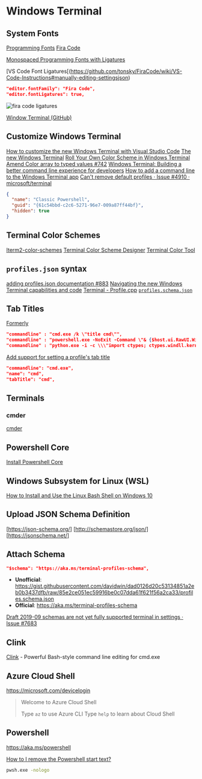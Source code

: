 # Windows Terminal

## System Fonts

[Programming Fonts](https://app.programmingfonts.org/#firacode)
[Fira Code](https://github.com/tonsky/FiraCode)

[Monospaced Programming Fonts with Ligatures](https://www.hanselman.com/blog/MonospacedProgrammingFontsWithLigatures.aspx)

[VS Code Font Ligatures[(https://github.com/tonsky/FiraCode/wiki/VS-Code-Instructions#manually-editing-settingsjson)

```json
"editor.fontFamily": "Fira Code",
"editor.fontLigatures": true,
```

![fira code ligatures](https://github.com/tonsky/FiraCode/raw/master/showcases/all_ligatures.png)


[Window Terminal (GitHub)](https://github.com/microsoft/terminal)

## Customize Windows Terminal

[How to customize the new Windows Terminal with Visual Studio Code](https://dev.to/expertsinside/how-to-customize-the-new-windows-terminal-with-visual-studio-code-56b1)
[The new Windows Terminal](https://nickymeuleman.netlify.com/blog/windows-terminal)
[Roll Your Own Color Scheme in Windows Terminal](https://dev.to/teckert/roll-your-own-color-scheme-in-windows-terminal-466b)
[Amend Color array to typed values #742](https://github.com/microsoft/terminal/pull/742)
[Windows Terminal: Building a better command line experience for developers](https://www.youtube.com/watch?v=KMudkRcwjCw)
[How to add a command line to the Windows Terminal app](https://www.addictivetips.com/windows-tips/add-a-command-line-windows-terminal-app/)
[Can't remove default profiles · Issue #4910 · microsoft/terminal](https://github.com/microsoft/terminal/issues/4910)

```json
{
  "name": "Classic Powershell",
  "guid": "{61c54bbd-c2c6-5271-96e7-009a87ff44bf}",
  "hidden": true
}
```

## Terminal Color Schemes

[Iterm2-color-schemes](https://iterm2colorschemes.com/)
[Terminal Color Scheme Designer](https://terminal.sexy/)
[Terminal Color Tool](https://github.com/microsoft/terminal/tree/v0.3.2171.0/src/tools/ColorTool)

## `profiles.json` syntax

[adding profiles.json documentation #883](https://github.com/microsoft/terminal/pull/883)
[Navigating the new Windows Terminal capabilities and code](http://timheuer.com/blog/archive/2019/05/13/building-windows-terminal-navigating-source-and-profile-settings.aspx)
[Terminal - Profile.cpp](https://github.com/microsoft/Terminal/blob/master/src/cascadia/TerminalApp/Profile.cpp)
[`profiles.schema.json`](https://gist.github.com/davidwin/dad0126d20c53134851a2eb0b3437dfb)

## Tab Titles

[Formerly](https://github.com/microsoft/terminal/issues/608#issuecomment-506009571)

```json
"commandline" : "cmd.exe /k \"title cmd\"",
"commandline" : "powershell.exe -NoExit -Command \"& {$host.ui.RawUI.WindowTitle = 'ps'}\"",
"commandline" : "python.exe -i -c \\\"import ctypes; ctypes.windll.kernel32.SetConsoleTitleW('py')\\\""
```

[Add support for setting a profile's tab title](https://github.com/microsoft/terminal/pull/1358)

```json
"commandline": "cmd.exe",
"name": "cmd",
"tabTitle": "cmd",
```


## Terminals

### cmder

[cmder](https://github.com/cmderdev/cmder)

## Powershell Core

[Install Powershell Core](https://github.com/powershell/powershell)


## Windows Subsystem for Linux (WSL)

[How to Install and Use the Linux Bash Shell on Windows 10](https://www.howtogeek.com/249966/how-to-install-and-use-the-linux-bash-shell-on-windows-10/)

## Upload JSON Schema Definition

[https://json-schema.org/]
[http://schemastore.org/json/]
[https://jsonschema.net/]

## Attach Schema

```json
"$schema": "https://aka.ms/terminal-profiles-schema",
```

* **Unofficial**: <https://gist.githubusercontent.com/davidwin/dad0126d20c53134851a2eb0b3437dfb/raw/85e2ce051ec59916be0c07dda61f621f56a2ca33/profiles.schema.json>
* **Official**: <https://aka.ms/terminal-profiles-schema>

[Draft 2019-09 schemas are not yet fully supported terminal in settings · Issue #7683](https://github.com/microsoft/terminal/issues/7683)

## Clink

[Clink](http://mridgers.github.io/clink/) - Powerful Bash-style command line editing for cmd.exe


## Azure Cloud Shell

https://microsoft.com/devicelogin


> Welcome to Azure Cloud Shell
>
> Type `az` to use Azure CLI
> Type `help` to learn about Cloud Shell


## Powershell

https://aka.ms/powershell

[How to I remove the Powershell start text?](https://stackoverflow.com/a/48263119/1366033)

```bash
pwsh.exe -nologo
```
